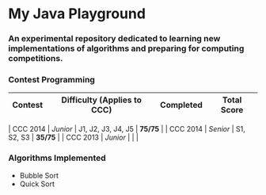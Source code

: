 # My Java Playground
### An experimental repository dedicated to learning new implementations of algorithms and preparing for computing competitions.

### Contest Programming

| Contest  | Difficulty (Applies to CCC) | Completed | Total Score |
| ------------- | ------------- | ------------- | ------------- |

| CCC 2014 | *Junior* | J1, J2, J3, J4, J5 | **75/75** |
| CCC 2014 | *Senior* | S1, S2, S3 | **35/75** |
| CCC 2013 | *Junior* | | |

### Algorithms Implemented
- Bubble Sort
- Quick Sort
